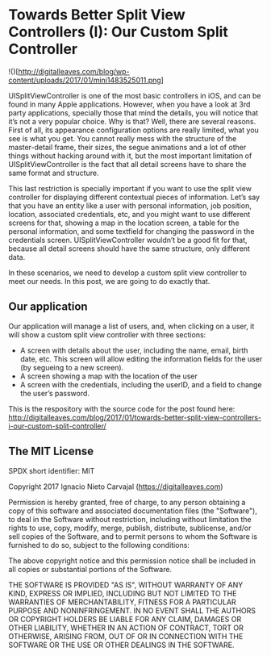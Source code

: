 # Towards Better Split View Controllers (I): Our Custom Split Controller

!()[http://digitalleaves.com/blog/wp-content/uploads/2017/01/mini1483525011.png]

UISplitViewController is one of the most basic controllers in iOS, and can be found in many Apple applications. However, when you have a look at 3rd party applications, specially those that mind the details, you will notice that it’s not a very popular choice. Why is that? Well, there are several reasons. First of all, its appearance configuration options are really limited, what you see is what you get. You cannot really mess with the structure of the master-detail frame, their sizes, the segue animations and a lot of other things without hacking around with it, but the most important limitation of UISplitViewController is the fact that all detail screens have to share the same format and structure.

This last restriction is specially important if you want to use the split view controller for displaying different contextual pieces of information. Let’s say that you have an entity like a user with personal information, job position, location, associated credentials, etc, and you might want to use different screens for that, showing a map in the location screen, a table for the personal information, and some textfield for changing the password in the credentials screen. UISplitViewController wouldn’t be a good fit for that, because all detail screens should have the same structure, only different data.

In these scenarios, we need to develop a custom split view controller to meet our needs. In this post, we are going to do exactly that.

## Our application
Our application will manage a list of users, and, when clicking on a user, it will show a custom split view controller with three sections:
* A screen with details about the user, including the name, email, birth date, etc. This screen will allow editing the information fields for the user (by segueing to a new screen).
* A screen showing a map with the location of the user
* A screen with the credentials, including the userID, and a field to change the user’s password.

This is the respository with the source code for the post found here:
http://digitalleaves.com/blog/2017/01/towards-better-split-view-controllers-i-our-custom-split-controller/

## The MIT License
SPDX short identifier: MIT

Copyright 2017 Ignacio Nieto Carvajal (https://digitalleaves.com)

Permission is hereby granted, free of charge, to any person obtaining a copy of this software and associated documentation files (the "Software"), to deal in the Software without restriction, including without limitation the rights to use, copy, modify, merge, publish, distribute, sublicense, and/or sell copies of the Software, and to permit persons to whom the Software is furnished to do so, subject to the following conditions:

The above copyright notice and this permission notice shall be included in all copies or substantial portions of the Software.

THE SOFTWARE IS PROVIDED "AS IS", WITHOUT WARRANTY OF ANY KIND, EXPRESS OR IMPLIED, INCLUDING BUT NOT LIMITED TO THE WARRANTIES OF MERCHANTABILITY, FITNESS FOR A PARTICULAR PURPOSE AND NONINFRINGEMENT. IN NO EVENT SHALL THE AUTHORS OR COPYRIGHT HOLDERS BE LIABLE FOR ANY CLAIM, DAMAGES OR OTHER LIABILITY, WHETHER IN AN ACTION OF CONTRACT, TORT OR OTHERWISE, ARISING FROM, OUT OF OR IN CONNECTION WITH THE SOFTWARE OR THE USE OR OTHER DEALINGS IN THE SOFTWARE.
